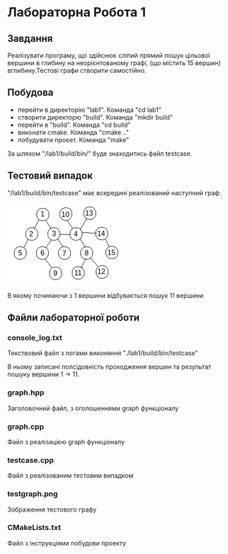 # Лабораторна Робота 1

## Завдання 
Реалізувати програму, що здійснює сліпий прямий пошук цільової вершини в глибину на неорієнтованому графі, (що містить 15 вершин) вглибину.Тестові графи створити  самостійно.

## Побудова

- перейти в директорію "lab1". Команда "cd lab1" 
- створити директорю "build". Команда "mkdir build"
- перейти в  "build". Команда "cd build"
- виконати cmake. Команда "cmake .."
- побудувати проєет. Команда "make"

За шляхом "/lab1/build/bin/" буде знаходитись файл testcase.

## Тестовий випадок

"/lab1/build/bin/testcase" має всередині реалізований наступний граф:

![My Image](testgraph.png)

В якому починаючи з 1 вершини відбувається пошук 11 вершини


## Файли лабораторної роботи

### console_log.txt

Текствовий файл з логами виконяння "./lab1/build/bin/testcase"

В ньому записані полсідовність проходження вершин та результат пошуку вершини 1 -> 11.

### graph.hpp

Заголовочний файл, з оголошеннями graph функціоналу

### graph.cpp

Файл з реалізацією graph функціоналу

### testcase.cpp

Файл з реалізованим тестовим випадком

### testgraph.png

Зображення тестового графу

### CMakeLists.txt

Файл з інструкціями побудови проекту

